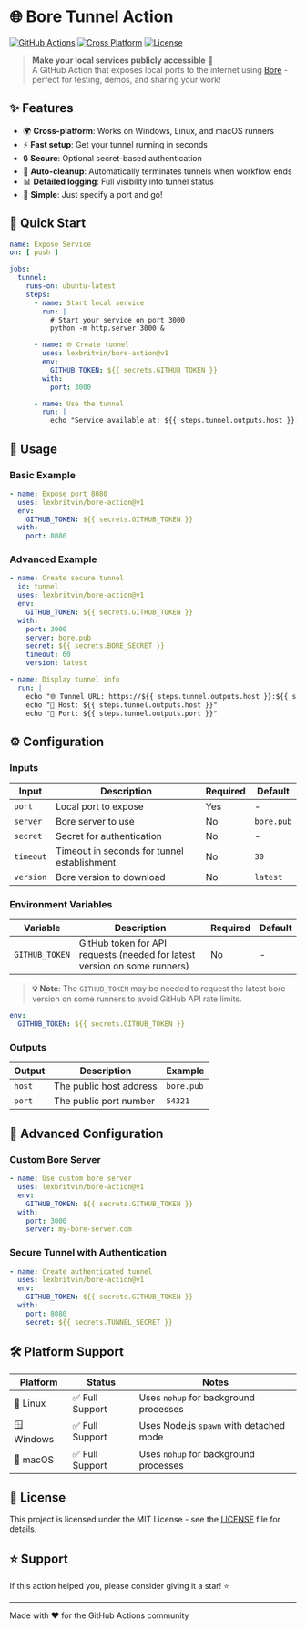 # 🌐 Bore Tunnel Action

[![GitHub Actions](https://img.shields.io/badge/GitHub%20Actions-2088FF?style=for-the-badge&logo=github-actions&logoColor=white)](https://github.com/features/actions)
[![Cross Platform](https://img.shields.io/badge/Platform-Windows%20%7C%20Linux%20%7C%20macOS-blue?style=for-the-badge)](https://github.com/ekzhang/bore)
[![License](https://img.shields.io/badge/License-MIT-green?style=for-the-badge)](LICENSE)

> **Make your local services publicly accessible** 🚀  
> A GitHub Action that exposes local ports to the internet using [Bore](https://github.com/ekzhang/bore) - perfect for testing, demos, and sharing your work!

## ✨ Features

- 🌍 **Cross-platform**: Works on Windows, Linux, and macOS runners
- ⚡ **Fast setup**: Get your tunnel running in seconds
- 🔒 **Secure**: Optional secret-based authentication
- 🧹 **Auto-cleanup**: Automatically terminates tunnels when workflow ends
- 📊 **Detailed logging**: Full visibility into tunnel status
- 🎯 **Simple**: Just specify a port and go!

## 🚀 Quick Start

```yaml
name: Expose Service
on: [ push ]

jobs:
  tunnel:
    runs-on: ubuntu-latest
    steps:
      - name: Start local service
        run: |
          # Start your service on port 3000
          python -m http.server 3000 &

      - name: 🌐 Create tunnel
        uses: lexbritvin/bore-action@v1
        env:
          GITHUB_TOKEN: ${{ secrets.GITHUB_TOKEN }}
        with:
          port: 3000

      - name: Use the tunnel
        run: |
          echo "Service available at: ${{ steps.tunnel.outputs.host }}:${{ steps.tunnel.outputs.port }}"
```

## 📖 Usage

### Basic Example

```yaml
- name: Expose port 8080
  uses: lexbritvin/bore-action@v1
  env:
    GITHUB_TOKEN: ${{ secrets.GITHUB_TOKEN }}
  with:
    port: 8080
```

### Advanced Example

```yaml
- name: Create secure tunnel
  id: tunnel
  uses: lexbritvin/bore-action@v1
  env:
    GITHUB_TOKEN: ${{ secrets.GITHUB_TOKEN }}
  with:
    port: 3000
    server: bore.pub
    secret: ${{ secrets.BORE_SECRET }}
    timeout: 60
    version: latest

- name: Display tunnel info
  run: |
    echo "🌐 Tunnel URL: https://${{ steps.tunnel.outputs.host }}:${{ steps.tunnel.outputs.port }}"
    echo "🔌 Host: ${{ steps.tunnel.outputs.host }}"
    echo "📡 Port: ${{ steps.tunnel.outputs.port }}"
```

## ⚙️ Configuration

### Inputs

| Input     | Description                                 | Required | Default    |
|-----------|---------------------------------------------|----------|------------|
| `port`    | Local port to expose                        | Yes      | -          |
| `server`  | Bore server to use                          | No       | `bore.pub` |
| `secret`  | Secret for authentication                   | No       | -          |
| `timeout` | Timeout in seconds for tunnel establishment | No       | `30`       |
| `version` | Bore version to download                    | No       | `latest`   |

### Environment Variables

| Variable       | Description                                                               | Required | Default |
|----------------|---------------------------------------------------------------------------|----------|---------|
| `GITHUB_TOKEN` | GitHub token for API requests (needed for latest version on some runners) | No       | -       |

> **💡 Note**: The `GITHUB_TOKEN` may be needed to request the latest bore version on some runners to avoid GitHub API
> rate limits.

```yaml
env:
  GITHUB_TOKEN: ${{ secrets.GITHUB_TOKEN }}
```

### Outputs

| Output | Description             | Example    |
|--------|-------------------------|------------|
| `host` | The public host address | `bore.pub` |
| `port` | The public port number  | `54321`    |

## 🔧 Advanced Configuration

### Custom Bore Server

```yaml
- name: Use custom bore server
  uses: lexbritvin/bore-action@v1
  env:
    GITHUB_TOKEN: ${{ secrets.GITHUB_TOKEN }}
  with:
    port: 3000
    server: my-bore-server.com
```

### Secure Tunnel with Authentication

```yaml
- name: Create authenticated tunnel
  uses: lexbritvin/bore-action@v1
  env:
    GITHUB_TOKEN: ${{ secrets.GITHUB_TOKEN }}
  with:
    port: 8080
    secret: ${{ secrets.TUNNEL_SECRET }}
```

## 🛠️ Platform Support

| Platform   | Status         | Notes                                   |
|------------|----------------|-----------------------------------------|
| 🐧 Linux   | ✅ Full Support | Uses `nohup` for background processes   |
| 🪟 Windows | ✅ Full Support | Uses Node.js `spawn` with detached mode |
| 🍎 macOS   | ✅ Full Support | Uses `nohup` for background processes   |

## 📝 License

This project is licensed under the MIT License - see the [LICENSE](LICENSE) file for details.

## ⭐ Support

If this action helped you, please consider giving it a star! ⭐

---

Made with ❤️ for the GitHub Actions community
